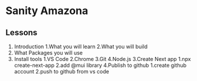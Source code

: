 # Sanity Amazona

## Lessons

1. Introduction
   1.What you will learn
   2.What you will build
2. What Packages you will use
3. Install tools
   1.VS Code
   2.Chrome
   3.Git
   4.Node.js
   3.Create Next app
   1.npx create-next-app
   2.add @mui library
   4.Publish to github
   1.create github account
   2.push to github from vs code
